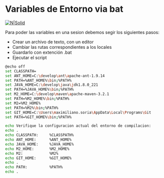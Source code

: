 # Variables de Entorno via bat

[![N|Solid](https://i.imgur.com/r3lfak5.png)](https://www.oracle.com/technetwork/java/javase/downloads/jdk8-downloads-2133151.html)

Para poder las variables en una sesion debemos segir los siguientes pasos:

  - Crear un archivo de texto, con un editor
  - Cambiar las rutas correspondientes a los locales
  - Guardarlo con extención .bat
  - Ejecutar el script


```sh
@echo off
set CLASSPATH=
set ANT_HOME=C:\develop\ant\apache-ant-1.9.14
set PATH=%ANT_HOME%\bin;%PATH%
set JAVA_HOME=C:\develop\java\jdk1.8.0_221
set PATH=%JAVA_HOME%\bin;%PATH%
set M2_HOME=C:\develop\maven\apache-maven-3.2.1
set PATH=%M2_HOME%\bin;%PATH%
set M2=%M2_HOME%
set PATH=%M2%\bin;%PATH%
set GIT_HOME=C:\Users\maximiliano.soria\AppData\Local\Programs\Git
set PATH=%GIT_HOME%\bin;%PATH%

echo Verifique la configuracion actual del entorno de compilacion:
echo .
echo CLASSPATH:     %CLASSPATH%         
echo ANT_HOME:      %ANT_HOME%
echo JAVA_HOME:     %JAVA_HOME%
echo M2_HOME:       %M2_HOME%
echo M2:            %M2%
echo GIT_HOME:		%GIT_HOME%
echo .
echo PATH:          %PATH%
echo .

```
